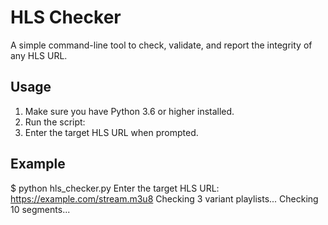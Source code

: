 
# HLS Checker

A simple command-line tool to check, validate, and report the integrity of any HLS URL.

## Usage

1. Make sure you have Python 3.6 or higher installed.
2. Run the script:
3. Enter the target HLS URL when prompted.

## Example

$ python hls_checker.py
Enter the target HLS URL: https://example.com/stream.m3u8
Checking 3 variant playlists...
Checking 10 segments...


